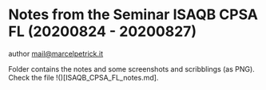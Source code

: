# Notes from the Seminar ISAQB CPSA FL (20200824 - 20200827)

author mail@marcelpetrick.it  
  
Folder contains the notes and some screenshots and scribblings (as PNG).  
Check the file !()[ISAQB_CPSA_FL_notes.md].
